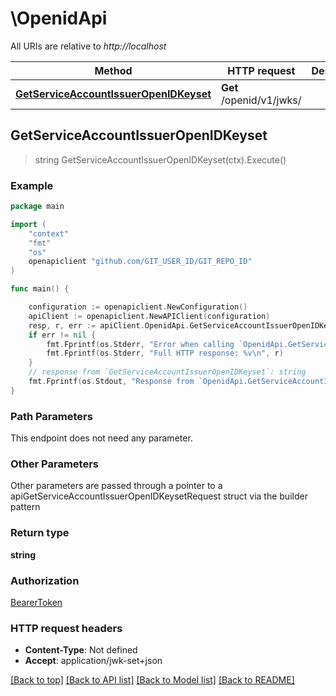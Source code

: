 # \OpenidApi

All URIs are relative to *http://localhost*

Method | HTTP request | Description
------------- | ------------- | -------------
[**GetServiceAccountIssuerOpenIDKeyset**](OpenidApi.md#GetServiceAccountIssuerOpenIDKeyset) | **Get** /openid/v1/jwks/ | 



## GetServiceAccountIssuerOpenIDKeyset

> string GetServiceAccountIssuerOpenIDKeyset(ctx).Execute()





### Example

```go
package main

import (
    "context"
    "fmt"
    "os"
    openapiclient "github.com/GIT_USER_ID/GIT_REPO_ID"
)

func main() {

    configuration := openapiclient.NewConfiguration()
    apiClient := openapiclient.NewAPIClient(configuration)
    resp, r, err := apiClient.OpenidApi.GetServiceAccountIssuerOpenIDKeyset(context.Background()).Execute()
    if err != nil {
        fmt.Fprintf(os.Stderr, "Error when calling `OpenidApi.GetServiceAccountIssuerOpenIDKeyset``: %v\n", err)
        fmt.Fprintf(os.Stderr, "Full HTTP response: %v\n", r)
    }
    // response from `GetServiceAccountIssuerOpenIDKeyset`: string
    fmt.Fprintf(os.Stdout, "Response from `OpenidApi.GetServiceAccountIssuerOpenIDKeyset`: %v\n", resp)
}
```

### Path Parameters

This endpoint does not need any parameter.

### Other Parameters

Other parameters are passed through a pointer to a apiGetServiceAccountIssuerOpenIDKeysetRequest struct via the builder pattern


### Return type

**string**

### Authorization

[BearerToken](../README.md#BearerToken)

### HTTP request headers

- **Content-Type**: Not defined
- **Accept**: application/jwk-set+json

[[Back to top]](#) [[Back to API list]](../README.md#documentation-for-api-endpoints)
[[Back to Model list]](../README.md#documentation-for-models)
[[Back to README]](../README.md)


